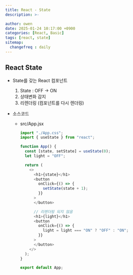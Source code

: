 ```yaml
---
title: React - State
description: >-

author: owen
date: 2025-01-24 10:17:00 +0900
categories: [React, Basic]
tags: [react, state]
sitemap: 
  changefreq : daily
---
```


## React State
- State를 갖는 React 컴포넌트
  1. State : OFF -> ON
  2. 상태변화 감지
  3. 리렌더링 (컴포넌트를 다시 렌더링)

- 소스코드
  - src/App.jsx

    ```javascript
    import "./App.css";
    import { useState } from "react";

    function App() {
      const [state, setState] = useState(0);
      let light = "OFF";

      return (
        <>
          <h1>{state}</h1>
          <button
            onClick={() => {
              setState(state + 1);
            }}
          >
          </button>

          // 리렌더링 되지 않음
          <h1>{light}</h1>
          <button
            onClick={() => {
              light = light === "ON" ? "OFF" : "ON";
            }}
          >
          </button>
        </>
      );
    }

    export default App;
    ```